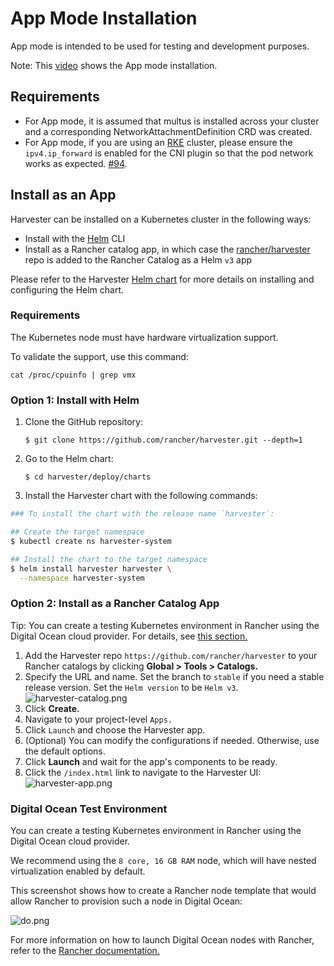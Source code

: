 # App Mode Installation

App mode is intended to be used for testing and development purposes.

Note: This [video](https://youtu.be/TG0GaAD_6J4) shows the App mode installation.

## Requirements

- For App mode, it is assumed that multus is installed across your cluster and a corresponding NetworkAttachmentDefinition CRD was created.
- For App mode, if you are using an [RKE](https://rancher.com/docs/rke/latest/en/) cluster, please ensure the `ipv4.ip_forward` is enabled for the CNI plugin so that the pod network works as expected. [#94](https://github.com/rancher/harvester/issues/94). 

## Install as an App
Harvester can be installed on a Kubernetes cluster in the following ways:

- Install with the [Helm](https://helm.sh/) CLI
- Install as a Rancher catalog app, in which case the [rancher/harvester](https://github.com/rancher/harvester) repo is added to the Rancher Catalog as a Helm `v3` app
    
Please refer to the Harvester [Helm chart](../deploy/charts/harvester) for more details on installing and configuring the Helm chart.
    
### Requirements
The Kubernetes node must have hardware virtualization support.

To validate the support, use this command:

```
cat /proc/cpuinfo | grep vmx
```

### Option 1: Install with Helm

1. Clone the GitHub repository:
    ```
    $ git clone https://github.com/rancher/harvester.git --depth=1
    ```

1. Go to the Helm chart:
    ```
    $ cd harvester/deploy/charts
   ```

1. Install the Harvester chart with the following commands:

```bash
### To install the chart with the release name `harvester`:

## Create the target namespace
$ kubectl create ns harvester-system

## Install the chart to the target namespace
$ helm install harvester harvester \
  --namespace harvester-system
```
    
### Option 2: Install as a Rancher Catalog App

Tip: You can create a testing Kubernetes environment in Rancher using the Digital Ocean cloud provider. For details, see [this section.](#digital-ocean-test-environment)

1. Add the Harvester repo `https://github.com/rancher/harvester` to your Rancher catalogs by clicking **Global > Tools > Catalogs.**
1. Specify the URL and name. Set the branch to `stable` if you need a stable release version. Set the `Helm version` to be `Helm v3`.
![harvester-catalog.png](./assets/harvester-catalog.png)
1. Click **Create.**
1. Navigate to your project-level `Apps.`
1. Click `Launch` and choose the Harvester app.
1. (Optional) You can modify the configurations if needed. Otherwise, use the default options.
1. Click **Launch** and wait for the app's components to be ready.
1. Click the `/index.html` link to navigate to the Harvester UI:
![harvester-app.png](./assets/harvester-app.png)

### Digital Ocean Test Environment

You can create a testing Kubernetes environment in Rancher using the Digital Ocean cloud provider.

We recommend using the `8 core, 16 GB RAM` node, which will have nested virtualization enabled by default.

This screenshot shows how to create a Rancher node template that would allow Rancher to provision such a node in Digital Ocean:

![do.png](./assets/do.png)

For more information on how to launch Digital Ocean nodes with Rancher, refer to the [Rancher documentation.](https://rancher.com/docs/rancher/v2.x/en/cluster-provisioning/rke-clusters/node-pools/digital-ocean/)
